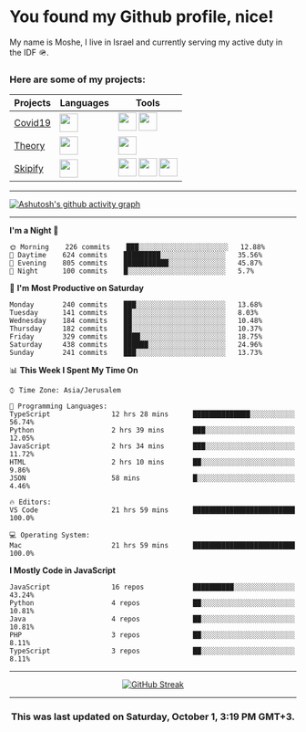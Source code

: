 <h1>You found my Github profile, nice!</h1>
<p>
    My name is Moshe, I live in Israel and currently serving my active duty in the IDF 🪖.
</p>

<h3>Here are some of my projects:</h3>

| Projects                                          | Languages                                                                                   | Tools                                                                                                                                                                                                                                                                       |
| ------------------------------------------------- | ------------------------------------------------------------------------------------------- | --------------------------------------------------------------------------------------------------------------------------------------------------------------------------------------------------------------------------------------------------------------------------- |
| [Covid19](https://github.com/jewishmoses/covid19) | <img height="32" width="32" src="https://unpkg.com/simple-icons@v6/icons/php.svg" />        | <img height="32" width="32" src="https://unpkg.com/simple-icons@v6/icons/laravel.svg" /> <img height="32" width="32" src="https://unpkg.com/simple-icons@v6/icons/livewire.svg" />                                                                                          |
| [Theory](https://github.com/jewishmoses/theory)   | <img height="32" width="32" src="https://unpkg.com/simple-icons@v6/icons/python.svg" />     | <img height="32" width="32" src="https://unpkg.com/simple-icons@v6/icons/django.svg" />                                                                                                                                                                                     |
| [Skipify](https://github.com/jewishmoses/skipify) | <img height="32" width="32" src="https://unpkg.com/simple-icons@v6/icons/javascript.svg" /> | <img height="32" width="32" src="https://unpkg.com/simple-icons@v6/icons/sqlite.svg" /> <img height="32" width="32" src="https://unpkg.com/simple-icons@v6/icons/sequelize.svg" /> <img height="32" width="32" src="https://unpkg.com/simple-icons@v6/icons/express.svg" /> |

<hr />

[![Ashutosh's github activity graph](https://activity-graph.herokuapp.com/graph?username=jewishmoses&theme=github&bg_color=fff&line=216e39&color=000&point=000)](https://github.com/jewishmoses/github-readme-activity-graph)

<hr />

<!--START_SECTION:waka-->
**I'm a Night 🦉** 

```text
🌞 Morning    226 commits    ███░░░░░░░░░░░░░░░░░░░░░░   12.88% 
🌆 Daytime    624 commits    █████████░░░░░░░░░░░░░░░░   35.56% 
🌃 Evening    805 commits    ███████████░░░░░░░░░░░░░░   45.87% 
🌙 Night      100 commits    █░░░░░░░░░░░░░░░░░░░░░░░░   5.7%

```
📅 **I'm Most Productive on Saturday** 

```text
Monday       240 commits    ███░░░░░░░░░░░░░░░░░░░░░░   13.68% 
Tuesday      141 commits    ██░░░░░░░░░░░░░░░░░░░░░░░   8.03% 
Wednesday    184 commits    ██░░░░░░░░░░░░░░░░░░░░░░░   10.48% 
Thursday     182 commits    ██░░░░░░░░░░░░░░░░░░░░░░░   10.37% 
Friday       329 commits    ████░░░░░░░░░░░░░░░░░░░░░   18.75% 
Saturday     438 commits    ██████░░░░░░░░░░░░░░░░░░░   24.96% 
Sunday       241 commits    ███░░░░░░░░░░░░░░░░░░░░░░   13.73%

```


📊 **This Week I Spent My Time On** 

```text
⌚︎ Time Zone: Asia/Jerusalem

💬 Programming Languages: 
TypeScript               12 hrs 28 mins      ██████████████░░░░░░░░░░░   56.74% 
Python                   2 hrs 39 mins       ███░░░░░░░░░░░░░░░░░░░░░░   12.05% 
JavaScript               2 hrs 34 mins       ███░░░░░░░░░░░░░░░░░░░░░░   11.72% 
HTML                     2 hrs 10 mins       ██░░░░░░░░░░░░░░░░░░░░░░░   9.86% 
JSON                     58 mins             █░░░░░░░░░░░░░░░░░░░░░░░░   4.46%

🔥 Editors: 
VS Code                  21 hrs 59 mins      █████████████████████████   100.0%

💻 Operating System: 
Mac                      21 hrs 59 mins      █████████████████████████   100.0%

```

**I Mostly Code in JavaScript** 

```text
JavaScript               16 repos            ██████████░░░░░░░░░░░░░░░   43.24% 
Python                   4 repos             ██░░░░░░░░░░░░░░░░░░░░░░░   10.81% 
Java                     4 repos             ██░░░░░░░░░░░░░░░░░░░░░░░   10.81% 
PHP                      3 repos             ██░░░░░░░░░░░░░░░░░░░░░░░   8.11% 
TypeScript               3 repos             ██░░░░░░░░░░░░░░░░░░░░░░░   8.11%

```



<!--END_SECTION:waka-->

<hr />

<div align="center">

[![GitHub Streak](https://github-readme-streak-stats.herokuapp.com?user=jewishmoses&date_format=M%20j%5B%2C%20Y%5D)](https://git.io/streak-stats)

</div>

<hr/>

<div align="center">
    <h3>This was last updated on Saturday, October 1, 3:19 PM GMT+3.</h3>
</div>

